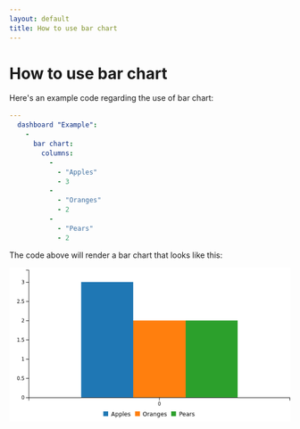 ```yaml
---
layout: default
title: How to use bar chart
---
```


# How to use bar chart
Here's an example code regarding the use of bar chart: 

```yaml
---
  dashboard "Example": 
    - 
      bar chart: 
        columns: 
          - 
            - "Apples"
            - 3
          - 
            - "Oranges"
            - 2
          - 
            - "Pears"
            - 2

```
The code above will render a bar chart that looks like this:

![](../screenshots/bar_chart.png)
